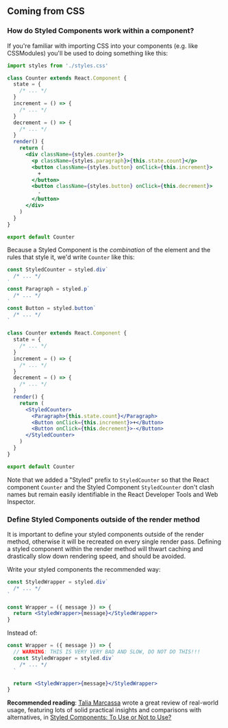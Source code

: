 ## Coming from CSS

### How do Styled Components work within a component?

If you're familiar with importing CSS into your components (e.g. like CSSModules)
you'll be used to doing something like this:

```jsx
import styles from './styles.css'

class Counter extends React.Component {
  state = {
    /* ... */
  }
  increment = () => {
    /* ... */
  }
  decrement = () => {
    /* ... */
  }
  render() {
    return (
      <div className={styles.counter}>
        <p className={styles.paragraph}>{this.state.count}</p>
        <button className={styles.button} onClick={this.increment}>
          +
        </button>
        <button className={styles.button} onClick={this.decrement}>
          -
        </button>
      </div>
    )
  }
}

export default Counter
```

Because a Styled Component is the _combination_ of the element and the rules
that style it, we'd write `Counter` like this:

```jsx
const StyledCounter = styled.div`
  /* ... */
`
const Paragraph = styled.p`
  /* ... */
`
const Button = styled.button`
  /* ... */
`

class Counter extends React.Component {
  state = {
    /* ... */
  }
  increment = () => {
    /* ... */
  }
  decrement = () => {
    /* ... */
  }
  render() {
    return (
      <StyledCounter>
        <Paragraph>{this.state.count}</Paragraph>
        <Button onClick={this.increment}>+</Button>
        <Button onClick={this.decrement}>-</Button>
      </StyledCounter>
    )
  }
}

export default Counter
```

Note that we added a "Styled" prefix to `StyledCounter` so that the React
component `Counter` and the Styled Component `StyledCounter`
don't clash names but remain easily identifiable in the React Developer
Tools and Web Inspector.

### Define Styled Components outside of the render method

It is important to define your styled components outside of the render method,
otherwise it will be recreated on every single render pass.
Defining a styled component within the render method will thwart caching and
drastically slow down rendering speed, and should be avoided.

Write your styled components the recommended way:

```jsx
const StyledWrapper = styled.div`
  /* ... */
`

const Wrapper = ({ message }) => {
  return <StyledWrapper>{message}</StyledWrapper>
}
```

Instead of:

```jsx
const Wrapper = ({ message }) => {
  // WARNING: THIS IS VERY VERY BAD AND SLOW, DO NOT DO THIS!!!
  const StyledWrapper = styled.div`
    /* ... */
  `

  return <StyledWrapper>{message}</StyledWrapper>
}
```

**Recommended reading**: [Talia Marcassa](https://twitter.com/talialongname)
wrote a great review of real-world usage, featuring lots of solid practical insights
and comparisons with alternatives, in [Styled Components: To Use or Not to Use?](https://medium.com/building-crowdriff/styled-components-to-use-or-not-to-use-a6bb4a7ffc21)
